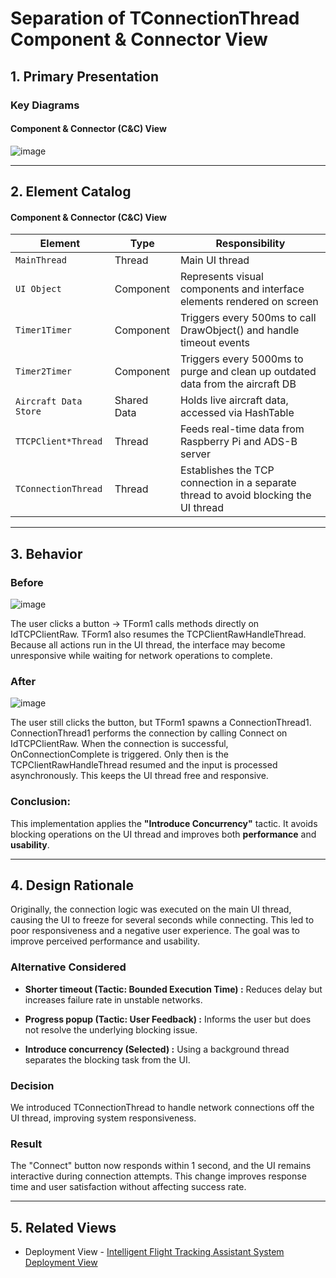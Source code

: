 # Separation of TConnectionThread Component & Connector View

## 1. Primary Presentation

### Key Diagrams

#### Component & Connector (C&C) View
![image](https://github.com/user-attachments/assets/05bd718a-952e-4a37-a8a1-b9064eba0fe4)


---

## 2. Element Catalog

#### Component & Connector (C&C) View

| Element                | Type          | Responsibility                                                |
|------------------------|---------------|----------------------------------------------------------------|
| `MainThread`         | Thread      | Main UI thread               |
| `UI Object`         | Component      | Represents visual components and interface elements rendered on screen               |
| `Timer1Timer`         | Component      | Triggers every 500ms to call DrawObject() and handle timeout events               |
| `Timer2Timer`         | Component      | Triggers every 5000ms to purge and clean up outdated data from the aircraft DB               |
| `Aircraft Data Store`  | Shared Data   | Holds live aircraft data, accessed via HashTable               |
| `TTCPClient*Thread`    | Thread        | Feeds real-time data from Raspberry Pi and ADS-B server        |
| `TConnectionThread`    | Thread        | Establishes the TCP connection in a separate thread to avoid blocking the UI thread        |

---

## 3. Behavior
### Before
![image](https://github.com/user-attachments/assets/cae83755-2179-4606-8da5-c4c483393a41)




The user clicks a button → TForm1 calls methods directly on IdTCPClientRaw.
TForm1 also resumes the TCPClientRawHandleThread.
Because all actions run in the UI thread, the interface may become unresponsive while waiting for network operations to complete.


### After
![image](https://github.com/user-attachments/assets/c30dd38b-3f9a-4db2-8754-89af616e3d13)




The user still clicks the button, but TForm1 spawns a ConnectionThread1.
ConnectionThread1 performs the connection by calling Connect on IdTCPClientRaw.
When the connection is successful, OnConnectionComplete is triggered.
Only then is the TCPClientRawHandleThread resumed and the input is processed asynchronously.
This keeps the UI thread free and responsive.

### Conclusion:
This implementation applies the **"Introduce Concurrency"** tactic.
It avoids blocking operations on the UI thread and improves both **performance** and **usability**.

---

## 4. Design Rationale
Originally, the connection logic was executed on the main UI thread, causing the UI to freeze for several seconds while connecting. This led to poor responsiveness and a negative user experience. The goal was to improve perceived performance and usability.

### Alternative Considered
- **Shorter timeout (Tactic: Bounded Execution Time) :**
Reduces delay but increases failure rate in unstable networks.

- **Progress popup (Tactic: User Feedback) :**
Informs the user but does not resolve the underlying blocking issue.

- **Introduce concurrency (Selected) :**
Using a background thread separates the blocking task from the UI.

### Decision
We introduced TConnectionThread to handle network connections off the UI thread, improving system responsiveness.

### Result
The "Connect" button now responds within 1 second, and the UI remains interactive during connection attempts. This change improves response time and user satisfaction without affecting success rate.

---

## 5. Related Views
- Deployment View - [Intelligent Flight Tracking Assistant System Deployment View](./IFTA_Deployment_View.md)

